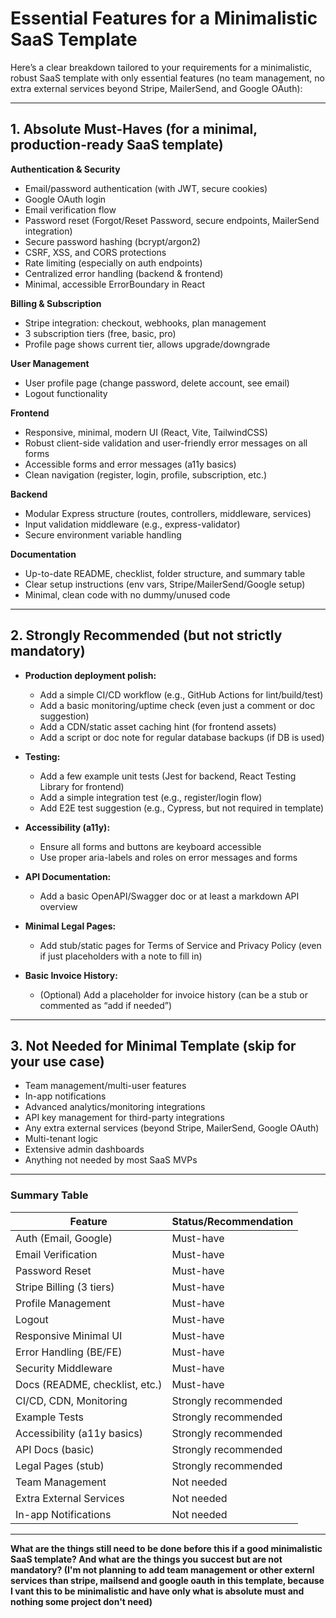 # Essential Features for a Minimalistic SaaS Template

Here’s a clear breakdown tailored to your requirements for a minimalistic, robust SaaS template with only essential features (no team management, no extra external services beyond Stripe, MailerSend, and Google OAuth):

---

## 1. **Absolute Must-Haves (for a minimal, production-ready SaaS template)**

**Authentication & Security**
- Email/password authentication (with JWT, secure cookies)
- Google OAuth login
- Email verification flow
- Password reset (Forgot/Reset Password, secure endpoints, MailerSend integration)
- Secure password hashing (bcrypt/argon2)
- CSRF, XSS, and CORS protections
- Rate limiting (especially on auth endpoints)
- Centralized error handling (backend & frontend)
- Minimal, accessible ErrorBoundary in React

**Billing & Subscription**
- Stripe integration: checkout, webhooks, plan management
- 3 subscription tiers (free, basic, pro)
- Profile page shows current tier, allows upgrade/downgrade

**User Management**
- User profile page (change password, delete account, see email)
- Logout functionality

**Frontend**
- Responsive, minimal, modern UI (React, Vite, TailwindCSS)
- Robust client-side validation and user-friendly error messages on all forms
- Accessible forms and error messages (a11y basics)
- Clean navigation (register, login, profile, subscription, etc.)

**Backend**
- Modular Express structure (routes, controllers, middleware, services)
- Input validation middleware (e.g., express-validator)
- Secure environment variable handling

**Documentation**
- Up-to-date README, checklist, folder structure, and summary table
- Clear setup instructions (env vars, Stripe/MailerSend/Google setup)
- Minimal, clean code with no dummy/unused code

---

## 2. **Strongly Recommended (but not strictly mandatory)**

- **Production deployment polish:**  
  - Add a simple CI/CD workflow (e.g., GitHub Actions for lint/build/test)
  - Add a basic monitoring/uptime check (even just a comment or doc suggestion)
  - Add a CDN/static asset caching hint (for frontend assets)
  - Add a script or doc note for regular database backups (if DB is used)

- **Testing:**  
  - Add a few example unit tests (Jest for backend, React Testing Library for frontend)
  - Add a simple integration test (e.g., register/login flow)
  - Add E2E test suggestion (e.g., Cypress, but not required in template)

- **Accessibility (a11y):**
  - Ensure all forms and buttons are keyboard accessible
  - Use proper aria-labels and roles on error messages and forms

- **API Documentation:**  
  - Add a basic OpenAPI/Swagger doc or at least a markdown API overview

- **Minimal Legal Pages:**  
  - Add stub/static pages for Terms of Service and Privacy Policy (even if just placeholders with a note to fill in)

- **Basic Invoice History:**  
  - (Optional) Add a placeholder for invoice history (can be a stub or commented as “add if needed”)

---

## 3. **Not Needed for Minimal Template (skip for your use case)**
- Team management/multi-user features
- In-app notifications
- Advanced analytics/monitoring integrations
- API key management for third-party integrations
- Any extra external services (beyond Stripe, MailerSend, Google OAuth)
- Multi-tenant logic
- Extensive admin dashboards
- Anything not needed by most SaaS MVPs

---

### **Summary Table**

| Feature                        | Status/Recommendation       |
|--------------------------------|----------------------------|
| Auth (Email, Google)           | Must-have                  |
| Email Verification             | Must-have                  |
| Password Reset                 | Must-have                  |
| Stripe Billing (3 tiers)       | Must-have                  |
| Profile Management             | Must-have                  |
| Logout                         | Must-have                  |
| Responsive Minimal UI          | Must-have                  |
| Error Handling (BE/FE)         | Must-have                  |
| Security Middleware            | Must-have                  |
| Docs (README, checklist, etc.) | Must-have                  |
| CI/CD, CDN, Monitoring         | Strongly recommended       |
| Example Tests                  | Strongly recommended       |
| Accessibility (a11y basics)    | Strongly recommended       |
| API Docs (basic)               | Strongly recommended       |
| Legal Pages (stub)             | Strongly recommended       |
| Team Management                | Not needed                 |
| Extra External Services        | Not needed                 |
| In-app Notifications           | Not needed                 |

---

**What are the things still need to be done before this if a good minimalistic SaaS template? And what are the things you succest but are not mandatory? (I'm not planning to add team management or other externl services than stripe, mailsend and google oauth in this template, because I vant this to be minimalistic and have only what is absolute must and nothing some project don't need)**

